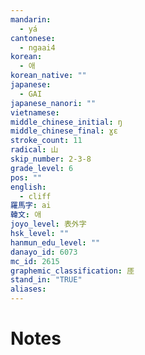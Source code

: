 ```yaml
---
mandarin:
  - yá
cantonese:
  - ngaai4
korean:
  - 애
korean_native: ""
japanese:
  - GAI
japanese_nanori: ""
vietnamese:
middle_chinese_initial: ŋ
middle_chinese_final: ɣɛ
stroke_count: 11
radical: 山
skip_number: 2-3-8
grade_level: 6
pos: ""
english:
  - cliff
羅馬字: ai
韓文: 애
joyo_level: 表外字
hsk_level: ""
hanmun_edu_level: ""
danayo_id: 6073
mc_id: 2615
graphemic_classification: 厓
stand_in: "TRUE"
aliases:
---
```


# Notes
